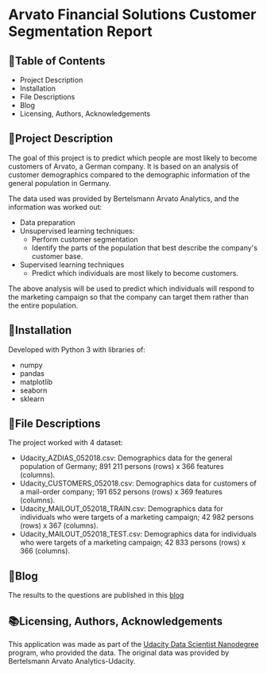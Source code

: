 # Arvato Financial Solutions Customer Segmentation Report

## 📝Table of Contents 
* Project Description
* Installation
* File Descriptions
* Blog
* Licensing, Authors, Acknowledgements

## 📝Project Description
The goal of this project is to predict which people are most likely to become customers of Arvato, a German company. It is based on an analysis of customer demographics compared to the demographic information of the general population in Germany.

The data used was provided by Bertelsmann Arvato Analytics, and the information was worked out:

* Data preparation
* Unsupervised learning techniques:
  - Perform customer segmentation
  - Identify the parts of the population that best describe the company's customer base.
* Supervised learning techniques
  - Predict which individuals are most likely to become customers.

The above analysis will be used to predict which individuals will respond to the marketing campaign so that the company can target them rather than the entire population. 

## 🔌Installation
Developed with Python 3 with libraries of:
  * numpy 
  * pandas 
  * matplotlib
  * seaborn
  * sklearn

## 📁File Descriptions
The project worked with 4 dataset:
* Udacity_AZDIAS_052018.csv: Demographics data for the general population of Germany; 891 211 persons (rows) x 366 features (columns).
* Udacity_CUSTOMERS_052018.csv: Demographics data for customers of a mail-order company; 191 652 persons (rows) x 369 features (columns).
* Udacity_MAILOUT_052018_TRAIN.csv: Demographics data for individuals who were targets of a marketing campaign; 42 982 persons (rows) x 367 (columns).
* Udacity_MAILOUT_052018_TEST.csv: Demographics data for individuals who were targets of a marketing campaign; 42 833 persons (rows) x 366 (columns).

## 📰Blog
The results to the questions are published in this [blog]()


## 📚Licensing, Authors, Acknowledgements
This application was made as part of the [Udacity Data Scientist Nanodegree](https://learn.udacity.com/my-programs?tab=Currently%2520Learning) program, who provided the data. The original data was provided by Bertelsmann Arvato Analytics-Udacity.

